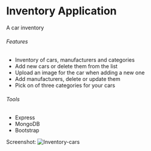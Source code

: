 # Inventory Application

A car inventory

###### Features
- Inventory of cars, manufacturers and categories
- Add new cars or delete them from the list
- Upload an image for the car when adding a new one
- Add manufacturers, delete or update them
- Pick on of three categories for your cars

###### Tools
- Express
- MongoDB
- Bootstrap

Screenshot:
![Inventory-cars](https://user-images.githubusercontent.com/25674257/123481666-59383080-d604-11eb-8b7a-d4af38536a70.png)
